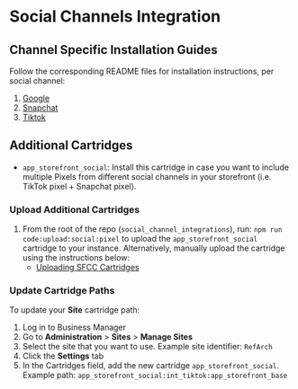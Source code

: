 # Social Channels Integration

## Channel Specific Installation Guides
Follow the corresponding README files for installation instructions, per social channel:
1. [Google](./docs/google.md)
2. [Snapchat](./docs/snapchat.md)
3. [Tiktok](./docs/tiktok.md)

## Additional Cartridges

- `app_storefront_social`: Install this cartridge in case you want to include multiple Pixels from different social channels in your storefront (i.e. TikTok pixel + Snapchat pixel).

### Upload Additional Cartridges
1. From the root of the repo (`social_channel_integrations`), run: `npm run code:upload:social:pixel` to upload the `app_storefront_social` cartridge to your instance. Alternatively, manually upload the cartridge using the instructions below:
    - [Uploading SFCC Cartridges](../README.md#uploading-sfcc-cartridges)

### Update Cartridge Paths
To update your **Site** cartridge path:
1. Log in to Business Manager
2. Go to **Administration** > **Sites** > **Manage Sites**
3. Select the site that you want to use. Example site identifier: `RefArch`
4. Click the **Settings** tab
5. In the Cartridges field, add the new cartridge `app_storefront_social`. Example path: `app_storefront_social:int_tiktok:app_storefront_base`
